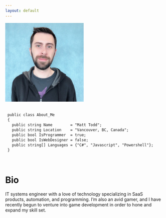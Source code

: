 ```yaml
---
layout: default
---
```


<section class="section-profile">

  <div class="section-profile-photo">
    <img src="assets/images/profilepic.jpg" />
  </div>
  <div class="section-profile-about">
    <pre lang="csharp">
    <code>
 public class About_Me
 {
   public string Name        = "Matt Todd";
   public string Location    = "Vancouver, BC, Canada";
   public bool IsProgrammer  = true;
   public bool IsWebDesigner = false;
   public string[] Languages = {"C#", "Javascript", "Powershell"};
 }
    </code>
    </pre>
  </div>
</section>

# Bio
IT systems engineer with a love of technology specializing in SaaS products, automation, and programming. I’m also an avid gamer, and I have recently begun to venture into game development in order to hone and expand my skill set.
